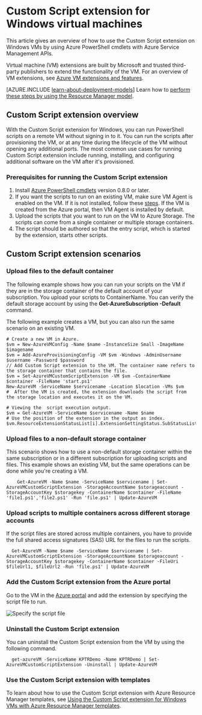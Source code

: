 <properties
   pageTitle="Custom Script extension on a Windows VM | Azure"
   description="Automate Azure VM configuration tasks by using the Custom Script extension to run PowerShell scripts on a remote Windows VM"
   services="virtual-machines-windows"
   documentationCenter=""
   authors="kundanap"
   manager="timlt"
   editor=""
   tags="azure-service-management"/>

<tags
   ms.service="virtual-machines-windows"
   ms.devlang="na"
   ms.topic="article"
   ms.tgt_pltfrm="vm-windows"
   ms.workload="infrastructure-services"
   ms.date="08/06/2015"
   wacn.date=""
   ms.author="kundanap"/>

# Custom Script extension for Windows virtual machines

This article gives an overview of how to use the Custom Script extension on Windows VMs by using Azure PowerShell cmdlets with Azure Service Management APIs.

Virtual machine (VM) extensions are built by Microsoft and trusted third-party publishers to extend the functionality of the VM. For an overview of VM extensions, see
[Azure VM extensions and features](/documentation/articles/virtual-machines-windows-extensions-features/).

[AZURE.INCLUDE [learn-about-deployment-models](../../includes/learn-about-deployment-models-classic-include.md)] Learn how to [perform these steps by using the Resource Manager model](/documentation/articles/virtual-machines-windows-extensions-customscript/).

## Custom Script extension overview

With the Custom Script extension for Windows, you can run PowerShell scripts on a remote VM without signing in to it. You can run the scripts after provisioning the VM, or at any time during the lifecycle of the VM without opening any additional ports. The most common use cases for running Custom Script extension include running, installing, and configuring additional software on the VM after it's provisioned.

### Prerequisites for running the Custom Script extension

1. Install <a href="http://azure.microsoft.com/downloads" target="_blank">Azure PowerShell cmdlets</a> version 0.8.0 or later.
2. If you want the scripts to run on an existing VM, make sure VM Agent is enabled on the VM. If it is not installed, follow these  [steps](/documentation/articles/virtual-machines-windows-classic-agents-and-extensions/). If the VM is created from the Azure portal, then VM Agent is installed by default.
3. Upload the scripts that you want to run on the VM to Azure Storage. The scripts can come from a single container or multiple storage containers.
4. The script should be authored so that the entry script, which is started by the extension, starts other scripts.

## Custom Script extension scenarios

### Upload files to the default container

The following example shows how you can run your scripts on the VM if they are in the storage container of the default account of your subscription. You upload your scripts to ContainerName. You can verify the default storage account by using the **Get-AzureSubscription -Default** command.

The following example creates a VM, but you can also run the same scenario on an existing VM.

    # Create a new VM in Azure.
    $vm = New-AzureVMConfig -Name $name -InstanceSize Small -ImageName $imagename
    $vm = Add-AzureProvisioningConfig -VM $vm -Windows -AdminUsername $username -Password $password
    // Add Custom Script extension to the VM. The container name refers to the storage container that contains the file.
    $vm = Set-AzureVMCustomScriptExtension -VM $vm -ContainerName $container -FileName 'start.ps1'
    New-AzureVM -ServiceName $servicename -Location $location -VMs $vm
    #  After the VM is created, the extension downloads the script from the storage location and executes it on the VM.

    # Viewing the  script execution output.
    $vm = Get-AzureVM -ServiceName $servicename -Name $name
    # Use the position of the extension in the output as index.
    $vm.ResourceExtensionStatusList[i].ExtensionSettingStatus.SubStatusList

### Upload files to a non-default storage container

This scenario shows how to use a non-default storage container within the same subscription or in a different subscription for uploading scripts and files. This example shows an existing VM, but the same operations can be done while you're creating a VM.

        Get-AzureVM -Name $name -ServiceName $servicename | Set-AzureVMCustomScriptExtension -StorageAccountName $storageaccount -StorageAccountKey $storagekey -ContainerName $container -FileName 'file1.ps1','file2.ps1' -Run 'file.ps1' | Update-AzureVM

### Upload scripts to multiple containers across different storage accounts

  If the script files are stored across multiple containers, you have to provide the full shared access signatures (SAS) URL for the files to run the scripts.

      Get-AzureVM -Name $name -ServiceName $servicename | Set-AzureVMCustomScriptExtension -StorageAccountName $storageaccount -StorageAccountKey $storagekey -ContainerName $container -FileUri $fileUrl1, $fileUrl2 -Run 'file.ps1' | Update-AzureVM


### Add the Custom Script extension from the Azure portal

Go to the VM in the <a href="https://portal.azure.cn/ " target="_blank">Azure portal</a> and add the extension by specifying the script file to run.

  ![Specify the script file][5]


### Uninstall the Custom Script extension

You can uninstall the Custom Script extension from the VM by using the following command.

      get-azureVM -ServiceName KPTRDemo -Name KPTRDemo | Set-AzureVMCustomScriptExtension -Uninstall | Update-AzureVM

### Use the Custom Script extension with templates

To learn about how to use the Custom Script extension with Azure Resource Manager templates, see [Using the Custom Script extension for Windows VMs with Azure Resource Manager templates](/documentation/articles/virtual-machines-windows-extensions-customscript/).

<!--Image references-->
[5]: ./media/virtual-machines-windows-classic-extensions-customscript/addcse.png
